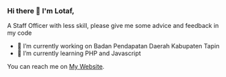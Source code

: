 ### Hi there 👋 I'm Lotaf, 
A Staff Officer with less skill, please give me some advice and feedback in my code
- 🔭 I’m currently working on Badan Pendapatan Daerah Kabupaten Tapin
- 🌱 I’m currently learning PHP and Javascript

You can reach me on <a href="https://lotaf.id">My Website<a/>.

<!--
**lotaf99/lotaf99** is a ✨ _special_ ✨ repository because its `README.md` (this file) appears on your GitHub profile.

Here are some ideas to get you started:

- 🔭 I’m currently working on ...
- 🌱 I’m currently learning ...
- 👯 I’m looking to collaborate on ...
- 🤔 I’m looking for help with ...
- 💬 Ask me about ...
- 📫 How to reach me: ...
- 😄 Pronouns: ...
- ⚡ Fun fact: ...
-->
